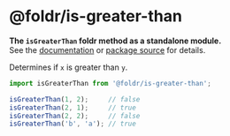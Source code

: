 # @foldr/is-greater-than

**The `isGreaterThan` foldr method as a standalone module.**    
See the [documentation](http://foldr.com/0.0.0/is-greater-than) or [package source](https:/github.com/CloudVessel/foldr/blob/master/packages/categories/is-greater-than/src/index.js) for details.

Determines if `x` is greater than `y`.

```js
import isGreaterThan from '@foldr/is-greater-than';

isGreaterThan(1, 2);     // false
isGreaterThan(2, 1);     // true
isGreaterThan(2, 2);     // false
isGreaterThan('b', 'a'); // true
```
